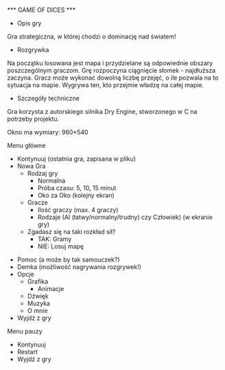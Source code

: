 *** GAME OF DICES ***

* Opis gry

Gra strategiczna, w której chodzi o dominację nad światem!


* Rozgrywka

Na początku losowana jest mapa i przydzielane są odpowiednie obszary poszczególnym graczom. Grę rozpoczyna ciągnięcie słomek - najdłuższa zaczyna. Gracz może wykonać dowolną liczbę przejęć, o ile pozwala na to sytuacja na mapie. Wygrywa ten, kto przejmie władzę na całej mapie.


* Szczegóły techniczne

Gra korzysta z autorskiego silnika Dry Engine, stworzonego w C na potrzeby projektu.

Okno ma wymiary: 960×540

Menu główne
- Kontynuuj (ostatnia gra, zapisana w pliku)
- Nowa Gra
	+ Rodzaj gry
		+ Normalna
		+ Próba czasu: 5, 10, 15 minut
		+ Oko za Oko
	(kolejny ekran)
	+ Gracze
		+ Ilość graczy (max. 4 graczy)
		+ Rodzaje (AI (łatwy/normalny/trudny) czy Człowiek)
	(w ekranie gry)
	+ Zgadasz się na taki rozkład sił?
		- TAK: Gramy
		- NIE: Losuj mapę
+ Pomoc (a może by tak samouczek?)
+ Demka (możliwość nagrywania rozgrywek!)
+ Opcje
	+ Grafika
		+ Animacje
	+ Dźwięk
	+ Muzyka
	+ O mnie
+ Wyjdź z gry

Menu pauzy
+ Kontynuuj
+ Restart
+ Wyjdź z gry

